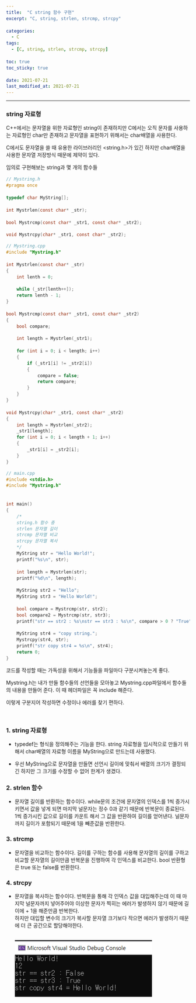 ```yaml
---
title:  "C string 함수 구현"
excerpt: "C, string, strlen, strcmp, strcpy"

categories:
  - C
tags:
  - [C, string, strlen, strcmp, strcpy]

toc: true
toc_sticky: true
 
date: 2021-07-21
last_modified_at: 2021-07-21
---  
```


***

### string 자료형
C++에서는 문자열을 위한 자료형인 string이 존재하지만 C에서는 오직 문자를 사용하는 자료형인 char만 존재하고 문자열을 표현하기 위해서는 char배열을 사용한다.  

C에서도 문자열을 쓸 때 유용한 라이브러리인 \<string.h>가 있긴 하지만 char배열을 사용한 문자열 저장방식 때문에 제약이 있다.

임의로 구현해보는 string과 몇 개의 함수들

```c
// Mystring.h
#pragma once

typedef char MyString[];

int Mystrlen(const char* _str);

bool Mystrcmp(const char* _str1, const char* _str2);

void Mystrcpy(char* _str1, const char* _str2);
```


```c
// Mystring.cpp
#include "Mystring.h"

int Mystrlen(const char* _str)
{
	int lenth = 0;
	
	while (_str[lenth++]);
	return lenth - 1;
}

bool Mystrcmp(const char* _str1, const char* _str2)
{
	bool compare;
	
	int length = Mystrlen(_str1);
	
	for (int i = 0; i < length; i++)
	{
		if (_str1[i] != _str2[i])
		{
			compare = false;
			return compare;
		}
	}
}

void Mystrcpy(char* _str1, const char* _str2)
{
	int length = Mystrlen(_str2);
	_str1[length];
	for (int i = 0; i < length + 1; i++)
	{
		_str1[i] = _str2[i];
	}
}
```

```c
// main.cpp
#include <stdio.h>
#include "Mystring.h"


int main()
{
	/*
	string.h 함수 중
	strlen 문자열 길이
	strcmp 문자열 비교
	strcpy 문자열 복사
	*/
	MyString str = "Hello World!";
	printf("%s\n", str);
	
	int length = Mystrlen(str);
	printf("%d\n", length);

	MyString str2 = "Hello";
	MyString str3 = "Hello World!";

	bool compare = Mystrcmp(str, str2);
	bool compare2 = Mystrcmp(str, str3);
	printf("str == str2 : %s\nstr == str3 : %s\n", compare > 0 ? "True" : "False", compare2 > 0 ? "True" : "False");

	MyString str4 = "copy string.";
	Mystrcpy(str4, str);
	printf("str copy str4 = %s\n", str4);
	return 0;
}
```

코드를 작성할 때는 가독성을 위해서 기능들을 파일마다 구분시켜놓는게 좋다.

Mystring.h는 내가 만들 함수들의 선언들을 모아놓고 Mystring.cpp파일에서 함수들의 내용을 만들어 준다. 이 때 헤더파일은 꼭 include 해준다.  

이렇게 구분지어 작성하면 수정이나 에러를 찾기 편하다.

<br/>

### 1. string 자료형
* typedef는 형식을 정의해주는 기능을 한다. string 자료형을 임시적으로 만들기 위해서 char배열의 자료형 이름을 MyString으로 만드는데 사용했다.

* 우선 MyString으로 문자열을 만들면 선언시 길이에 맞춰서 배열의 크기가 결정되긴 하지만 그 크기를 수정할 수 없어 한계가 생겼다.  

### 2. strlen 함수
* 문자열 길이를 반환하는 함수이다. while문의 조건에 문자열의 인덱스를 1씩 증가시키면서 값을 넣게 되면 마지막 널문자는 정수 0과 같기 때문에 반복문이 종료된다.  
1씩 증가시킨 값으로 길이를 카운트 해서 그 값을 반환하여 길이를 얻어낸다. 널문자까지 길이가 포함되기 때문에 1을 빼준값을 반환한다.

### 3. strcmp
* 문자열을 비교하는 함수이다. 길이를 구하는 함수를 사용해 문자열의 길이를 구하고 비교할 문자열의 길이만큼 반복문을 진행하여 각 인덱스를 비교한다. bool 반환형은 true 또는 false를 반환한다.

### 4. strcpy
* 문자열을 복사하는 함수이다. 반복문을 통해 각 인덱스 값을 대입해주는데 이 때 마지막 널문자까지 넣어주어야 이상한 문자가 찍히는 에러가 발생하지 않기 때문에 길이에 + 1을 해준만큼 반복한다.   
하지만 대입할 변수의 크기가 복사할 문자열 크기보다 작으면 에러가 발생하기 때문에 더 큰 공간으로 할당해야한다.   
    <br/>

    ![xor](/assets/images/20210721_Posting/6.png)  

<br/>